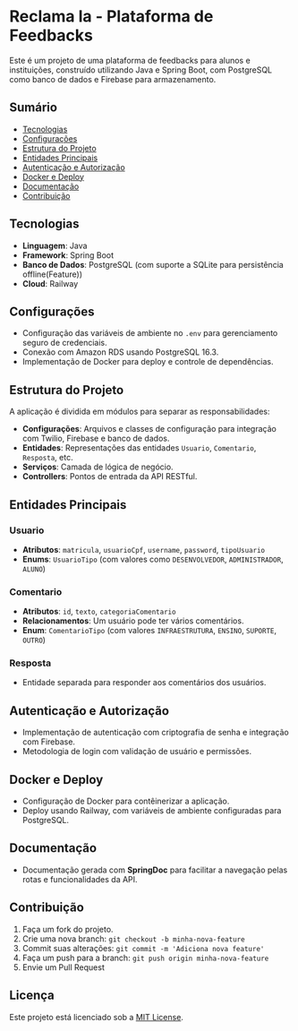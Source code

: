 # Reclama la - Plataforma de Feedbacks

Este é um projeto de uma plataforma de feedbacks para alunos e instituições, construído utilizando Java e Spring Boot, com PostgreSQL como banco de dados e Firebase para armazenamento.

## Sumário

- [Tecnologias](#tecnologias)
- [Configurações](#configurações)
- [Estrutura do Projeto](#estrutura-do-projeto)
- [Entidades Principais](#entidades-principais)
- [Autenticação e Autorização](#autenticação-e-autorização)
- [Docker e Deploy](#docker-e-deploy)
- [Documentação](#documentação)
- [Contribuição](#contribuição)

## Tecnologias

- **Linguagem**: Java
- **Framework**: Spring Boot
- **Banco de Dados**: PostgreSQL (com suporte a SQLite para persistência offline(Feature))
- **Cloud**: Railway


## Configurações

- Configuração das variáveis de ambiente no `.env` para gerenciamento seguro de credenciais.
- Conexão com Amazon RDS usando PostgreSQL 16.3.
- Implementação de Docker para deploy e controle de dependências.

## Estrutura do Projeto

A aplicação é dividida em módulos para separar as responsabilidades:

- **Configurações**: Arquivos e classes de configuração para integração com Twilio, Firebase e banco de dados.
- **Entidades**: Representações das entidades `Usuario`, `Comentario`, `Resposta`, etc.
- **Serviços**: Camada de lógica de negócio.
- **Controllers**: Pontos de entrada da API RESTful.

## Entidades Principais

### Usuario
- **Atributos**: `matricula`, `usuarioCpf`, `username`, `password`, `tipoUsuario`
- **Enums**: `UsuarioTipo` (com valores como `DESENVOLVEDOR`, `ADMINISTRADOR`, `ALUNO`)

### Comentario
- **Atributos**: `id`, `texto`, `categoriaComentario`
- **Relacionamentos**: Um usuário pode ter vários comentários.
- **Enum**: `ComentarioTipo` (com valores `INFRAESTRUTURA`, `ENSINO`, `SUPORTE`, `OUTRO`)

### Resposta
- Entidade separada para responder aos comentários dos usuários.

## Autenticação e Autorização

- Implementação de autenticação com criptografia de senha e integração com Firebase.
- Metodologia de login com validação de usuário e permissões.

## Docker e Deploy

- Configuração de Docker para contêinerizar a aplicação.
- Deploy usando Railway, com variáveis de ambiente configuradas para PostgreSQL.

## Documentação

- Documentação gerada com **SpringDoc** para facilitar a navegação pelas rotas e funcionalidades da API.

## Contribuição

1. Faça um fork do projeto.
2. Crie uma nova branch: `git checkout -b minha-nova-feature`
3. Commit suas alterações: `git commit -m 'Adiciona nova feature'`
4. Faça um push para a branch: `git push origin minha-nova-feature`
5. Envie um Pull Request

## Licença

Este projeto está licenciado sob a [MIT License](LICENSE).

